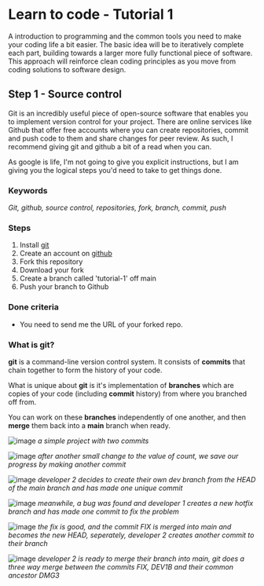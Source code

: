 # Learn to code - Tutorial 1
A introduction to programming and the common tools you need to make your coding life a bit easier.
The basic idea will be to iteratively complete each part, building towards a larger more fully functional piece of software. This approach will reinforce clean coding principles as you move from coding solutions to software design.

## Step 1 - Source control
Git is an incredibly useful piece of open-source software that enables you to implement version control for your project. There are online services like Github that offer free accounts where you can create repositories, commit and push code to them and share changes for peer review. As such, I recommend giving git and github a bit of a read when you can.

As google is life, I'm not going to give you explicit instructions, but I am giving you the logical steps you'd need to take to get things done.

### Keywords
*Git, github, source control, repositories, fork, branch, commit, push*

### Steps
1. Install [git](https://git-scm.com/) 
2. Create an account on [github](https://github.com/)
3. Fork this repository
4. Download your fork
5. Create a branch called 'tutorial-1' off main
6. Push your branch to Github

### Done criteria
* You need to send me the URL of your forked repo.

### What is git?

**git** is a command-line version control system. It consists of **commits** that chain together to form the history of your code.

What is unique about **git** is it's implementation of **branches** which are copies of your code (including **commit** history) from where you branched off from.

You can work on these **branches** independently of one another, and then **merge** them back into a **main** branch when ready.

![image](https://github.com/zbdd/tutorial/assets/3454727/c1565d8a-4395-4290-b477-6ced6f1e72c6)
_a simple project with two commits_

![image](https://github.com/zbdd/tutorial/assets/3454727/4b5fd339-2382-4579-8bca-0e4f06db8428)
_after another small change to the value of count, we save our progress by making another commit_

![image](https://github.com/zbdd/tutorial/assets/3454727/aea19458-cf2d-42d0-90c9-2610631093f7)
_developer 2 decides to create their own dev branch from the HEAD of the main branch and has made one unique commit_

![image](https://github.com/zbdd/tutorial/assets/3454727/0dd0d4c8-8682-4717-a549-0e2f96573d49)
_meanwhile, a bug was found and developer 1 creates a new hotfix branch and has made one commit to fix the problem_

![image](https://github.com/zbdd/tutorial/assets/3454727/23a5179a-1c16-457e-9eaa-1b71afcf9cba)
_the fix is good, and the commit FIX is merged into main and becomes the new HEAD, seperately, developer 2 creates another commit to their branch_

![image](https://github.com/zbdd/tutorial/assets/3454727/35712455-da3d-46f7-afdc-a93c151b70c2)
_developer 2 is ready to merge their branch into main, git does a three way merge between the commits FIX, DEV1B and their common ancestor DMG3_

